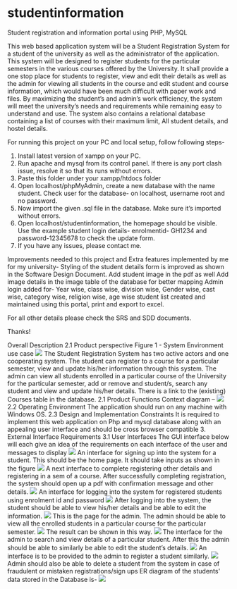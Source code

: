 # studentinformation
Student registration and information portal using PHP, MySQL

This web based application system will be a Student Registration System for a student of the university as well as the administrator of the application. This system will be designed to register students for the particular semesters in the various courses offered by the University. It shall provide a one stop place for students to register, view and edit their details as well as the admin for viewing all students in the course and edit student and course information, which would have been much difficult with paper work and files. By maximizing the student’s and admin’s work efficiency, the system will meet the university’s needs and requirements while remaining easy to understand and use.
The system also contains a relational database containing a list of courses with their maximum limit, All student details, and hostel details.


For running this project on your PC and local setup, follow following steps-
1.	Install latest version of xampp on your PC.
2.	Run apache and mysql from its control panel. If there is any port clash issue, resolve it so that its runs without errors.
3.	Paste this folder under your xampp/htdocs folder
4.	Open localhost/phpMyAdmin, create a new database with the name student. Check user for the database- on localhost, username root and no password.
5.	Now import the given .sql file in the database. Make sure it’s imported without errors.
6.	Open localhost/studentinformation, the homepage should be visible. Use the example student login details- enrolmentid- GH1234 and password-12345678 to check the update form.
7.	If you have any issues, please contact me.

Improvements needed to this project and Extra features implemented by me for my university-
Styling of the student details form is improved as shown in the Software Design Document.
Add student image in the pdf as well
Add image details in the image table of the database for better mapping
Admin login added for- Year wise, class wise, division wise, Gender wise, cast wise, category wise, religion wise, 
                       age wise student list created and maintained using this portal, print and export to excel.

For all other details please check the SRS and SDD documents.

Thanks!


Overall Description
2.1	Product perspective
Figure 1 - System Environment use case
![](images/1.png)
	The Student Registration System has two active actors and one cooperating system. 
The student can register to a course for a particular semester, view and update his/her information through this system. The admin can view all students enrolled in a particular course of the University for the particular semester, add or remove and student/s, search any student and view and update his/her details. There is a link to the (existing) Courses table in the database.
2.1	Product Functions
Context diagram –
![](images/2.png)
2.2	Operating Environment
The application should run on any machine with Windows OS.
2.3	Design and Implementation Constraints
It is required to implement this web application on Php and mysql database along with an appealing user interface and should be cross browser compatible
3.	External Interface Requirements
3.1	User Interfaces
The GUI interface below will each give an idea of the requirements on each interface of the user and messages to display
![](images/3.png)
An interface for signing up into the system for a student. This should be the home page. It should take inputs as shown in the figure
![](images/4.png)
A next interface to complete registering other details and registering in a sem of a course.
After successfully completing registration, the system should open up a pdf with confirmation message and other details.
 ![](images/5.png)
An interface for logging into the system for registered students using enrolment id and password
![](images/7.jpg)
After logging into the system, the student should be able to view his/her details and be able to edit the information.
 ![](images/8.png)
This is the page for the admin. The admin should be able to view all the enrolled students in a particular course for the particular semester.
 ![](images/9.png)
The result can be shown in this way.
 ![](images/10.png)
The interface for the admin to search and view details of a particular student. After this the admin should be able to similarly be able to edit the student’s details.
 ![](images/11.png)
An interface is to be provided to the admin to register a student similarly.
![](images/12.png)
Admin should also be able to delete a student from the system in case of fraudulent or mistaken registrations/sign ups
ER diagram of the students' data stored in the Database is-
 ![](images/13.png)
